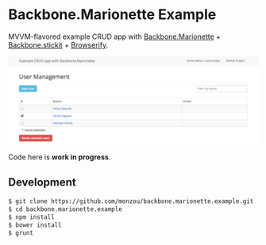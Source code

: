 # Backbone.Marionette Example

MVVM-flavored example CRUD app with [Backbone.Marionette](https://github.com/marionettejs/backbone.marionette) + [Backbone.stickit](http://nytimes.github.io/backbone.stickit/) + [Browserify](http://browserify.org/).

![image](/image.png?raw=true)

Code here is **work in progress**.

## Development

```
$ git clone https://github.com/monzou/backbone.marionette.example.git
$ cd backbone.marionette.example
$ npm install
$ bower install
$ grunt
```
